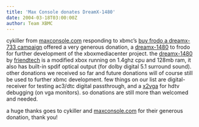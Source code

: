 ```yaml
---
title: 'Max Console donates DreamX-1480'
date: 2004-03-18T03:00:00Z
author: Team XBMC
---
```

cykiller from [maxconsole.com](https://www.maxconsole.com/) responding to xbmc’s [buy frodo a dreamx-733 campaign](http://www.xboxmediaplayer.de/cgi-bin/forums/ikonboard.pl?act=st;f=1;t=2552;) offered a very generous donation, a [dreamx-1480](http://upgrade123.com/catalog/product_info.php?cpath=32&amp;products_id=65) to frodo for further development of the xboxmediacenter project. the [dreamx-1480](http://upgrade123.com/catalog/product_info.php?cpath=32&amp;products_id=65) by [friendtech](http://www.friendtech.com) is a modified xbox running on 1.4ghz cpu and 128mb ram, it also has built-in spdif optical output (for dolby digital 5.1 surround sound). other donations we received so far and future donations will of course still be used to further xbmc development. few things on our list are digital-receiver for testing ac3/dtc digital passthrough, and a [x2vga](http://www.x2vga.com) for hdtv debugging (on vga monitors). so donations are still more than welcomed and needed.

 a huge thanks goes to cykiller and [maxconsole.com](https://www.maxconsole.com/) for their generous donation, thank you!

 